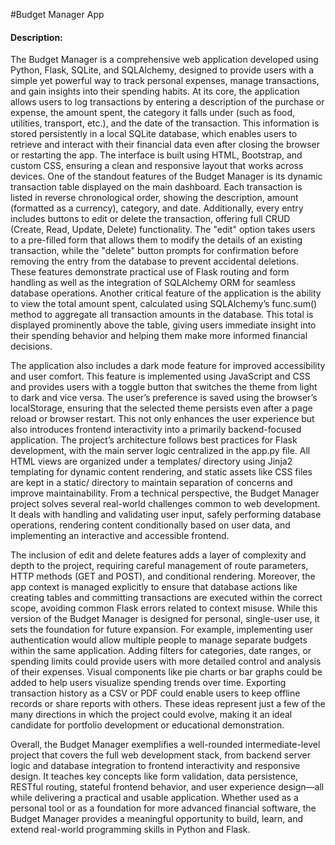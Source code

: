 #Budget Manager App

#### Description:
The Budget Manager is a comprehensive web application developed using Python, Flask, SQLite, and SQLAlchemy, designed to provide users with a simple yet powerful way to track personal expenses, manage transactions, and gain insights into their spending habits. At its core, the application allows users to log transactions by entering a description of the purchase or expense, the amount spent, the category it falls under (such as food, utilities, transport, etc.), and the date of the transaction. This information is stored persistently in a local SQLite database, which enables users to retrieve and interact with their financial data even after closing the browser or restarting the app. The interface is built using HTML, Bootstrap, and custom CSS, ensuring a clean and responsive layout that works across devices. One of the standout features of the Budget Manager is its dynamic transaction table displayed on the main dashboard. Each transaction is listed in reverse chronological order, showing the description, amount (formatted as a currency), category, and date. Additionally, every entry includes buttons to edit or delete the transaction, offering full CRUD (Create, Read, Update, Delete) functionality. The "edit" option takes users to a pre-filled form that allows them to modify the details of an existing transaction, while the "delete" button prompts for confirmation before removing the entry from the database to prevent accidental deletions. These features demonstrate practical use of Flask routing and form handling as well as the integration of SQLAlchemy ORM for seamless database operations. Another critical feature of the application is the ability to view the total amount spent, calculated using SQLAlchemy’s func.sum() method to aggregate all transaction amounts in the database. This total is displayed prominently above the table, giving users immediate insight into their spending behavior and helping them make more informed financial decisions.

The application also includes a dark mode feature for improved accessibility and user comfort. This feature is implemented using JavaScript and CSS and provides users with a toggle button that switches the theme from light to dark and vice versa. The user’s preference is saved using the browser’s localStorage, ensuring that the selected theme persists even after a page reload or browser restart. This not only enhances the user experience but also introduces frontend interactivity into a primarily backend-focused application. The project’s architecture follows best practices for Flask development, with the main server logic centralized in the app.py file. All HTML views are organized under a templates/ directory using Jinja2 templating for dynamic content rendering, and static assets like CSS files are kept in a static/ directory to maintain separation of concerns and improve maintainability. From a technical perspective, the Budget Manager project solves several real-world challenges common to web development. It deals with handling and validating user input, safely performing database operations, rendering content conditionally based on user data, and implementing an interactive and accessible frontend.

The inclusion of edit and delete features adds a layer of complexity and depth to the project, requiring careful management of route parameters, HTTP methods (GET and POST), and conditional rendering. Moreover, the app context is managed explicitly to ensure that database actions like creating tables and committing transactions are executed within the correct scope, avoiding common Flask errors related to context misuse. While this version of the Budget Manager is designed for personal, single-user use, it sets the foundation for future expansion. For example, implementing user authentication would allow multiple people to manage separate budgets within the same application. Adding filters for categories, date ranges, or spending limits could provide users with more detailed control and analysis of their expenses. Visual components like pie charts or bar graphs could be added to help users visualize spending trends over time. Exporting transaction history as a CSV or PDF could enable users to keep offline records or share reports with others. These ideas represent just a few of the many directions in which the project could evolve, making it an ideal candidate for portfolio development or educational demonstration.

Overall, the Budget Manager exemplifies a well-rounded intermediate-level project that covers the full web development stack, from backend server logic and database integration to frontend interactivity and responsive design. It teaches key concepts like form validation, data persistence, RESTful routing, stateful frontend behavior, and user experience design—all while delivering a practical and usable application. Whether used as a personal tool or as a foundation for more advanced financial software, the Budget Manager provides a meaningful opportunity to build, learn, and extend real-world programming skills in Python and Flask.
